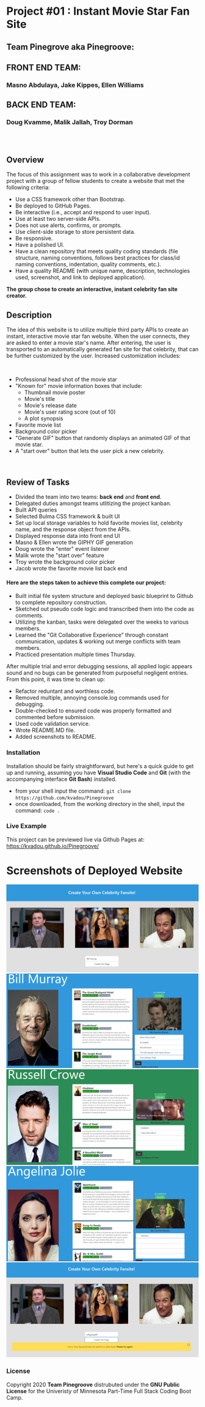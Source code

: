 # Project #01 : Instant Movie Star Fan Site

## Team Pinegrove aka Pine**groove**:
## **FRONT END TEAM**:

###                  Masno Abdulaya, Jake Kippes, Ellen Williams 
## **BACK END TEAM**: 
###                  Doug Kvamme, Malik Jallah, Troy Dorman 
##

<br />


## Overview


The focus of this assignment was to work in a collaborative development project with a group of fellow students to create a website that met the following criteria:

* Use a CSS framework other than Bootstrap.
* Be deployed to GitHub Pages.
* Be interactive (i.e., accept and respond to user input).
* Use at least two server-side APIs.
* Does not use alerts, confirms, or prompts.
* Use client-side storage to store persistent data.
* Be responsive.
* Have a polished UI.
* Have a clean repository that meets quality coding standards (file structure, naming conventions, follows best practices for class/id naming conventions, indentation, quality comments, etc.).
* Have a quality README (with unique name, description, technologies used, screenshot, and link to deployed application).

**The group chose to create an interactive, instant celebrity fan site creator.**

## Description

The idea of this website is to utilize multiple third party APIs to create an instant, interactive movie star fan website. When the user connects, they are asked to enter a movie star's name.  After entering, the user is transported to an automatically generated fan site for that celebrity, that can be further customized by the user.  Increased customization includes:

<br/>

* Professional head shot of the movie star
* "Known for" movie information boxes that include:
    * Thumbnail movie poster
    * Movie's title
    * Movie's release date
    * Movie's user rating score (out of 10)
    * A plot synopsis 
* Favorite movie list
* Background color picker
* "Generate GIF" button that randomly displays an animated GIF of that movie star.
* A "start over" button that lets the user pick a new celebrity.


<br/>

## Review of Tasks


* Divided the team into two teams: **back end** and **front end**.
* Delegated duties amongst teams utlitizing the project kanban.
* Built API queries
* Selected Bulma CSS framework & built UI 
* Set up local storage variables to hold favorite movies list, celebrity name, and the response object from the APIs.
* Displayed response data into front end UI
* Masno & Ellen wrote the GIPHY GIF generation
* Doug wrote the "enter" event listener
* Malik wrote the "start over" feature
* Troy wrote the background color picker
* Jacob wrote the favorite movie list back end



#### Here are the steps taken to achieve this complete our project:

* Built initial file system structure and deployed basic blueprint to Github to complete repository construction.
* Sketched out pseudo code logic and transcribed them into the code as comments.
* Utilizing the kanban, tasks were delegated over the weeks to various members.  
* Learned the "Git Collaborative Experience" through constant communication, updates & working out merge conflicts with team members.
* Practiced presentation multiple times Thursday.

After multiple trial and error debugging sessions, all applied logic appears sound and no bugs can be generated from purposeful negligent entries.  From this point, it was time to clean up:

* Refactor reduntant and worthless code.
* Removed multiple, annoying console.log commands used for debugging.
* Double-checked to ensured code was properly formatted and commented before submission.
* Used code validation service.
* Wrote README.MD file.
* Added screenshots to README.

### Installation

Installation should be fairly straightforward, but here's a quick guide to get up and running, assuming you have **Visual Studio Code** and **Git** (with the accompanying interface **Git Bash**) installed.

* from your shell input the command: `git clone https://github.com/kvadou/Pinegroove`
* once downloaded, from the working directory in the shell, input the command: `code .`

### Live Example

This project can be previewed live via Github Pages at: https://kvadou.github.io/Pinegroove/


# Screenshots of Deployed Website

![screenshot 992px width](/imgs/login1.PNG)
![screenshot 992px width](/imgs/example1.PNG)
![screenshot 992px width](/imgs/example2.PNG)
![screenshot 768px width](/imgs/example3.PNG)
![screenshot 768px width](/imgs/login-error.PNG)



### License

Copyright 2020 **Team Pinegroove** distrubuted under the **GNU Public License** for the Univeristy of Minnesota Part-Time Full Stack Coding Boot Camp.

